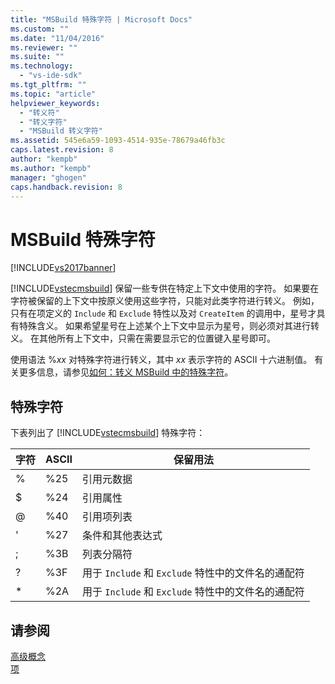 ```yaml
---
title: "MSBuild 特殊字符 | Microsoft Docs"
ms.custom: ""
ms.date: "11/04/2016"
ms.reviewer: ""
ms.suite: ""
ms.technology: 
  - "vs-ide-sdk"
ms.tgt_pltfrm: ""
ms.topic: "article"
helpviewer_keywords: 
  - "转义符"
  - "转义字符"
  - "MSBuild 转义字符"
ms.assetid: 545e6a59-1093-4514-935e-78679a46fb3c
caps.latest.revision: 8
author: "kempb"
ms.author: "kempb"
manager: "ghogen"
caps.handback.revision: 8
---
```

# MSBuild 特殊字符
[!INCLUDE[vs2017banner](../code-quality/includes/vs2017banner.md)]

[!INCLUDE[vstecmsbuild](../extensibility/internals/includes/vstecmsbuild_md.md)] 保留一些专供在特定上下文中使用的字符。  如果要在字符被保留的上下文中按原义使用这些字符，只能对此类字符进行转义。  例如，只有在项定义的 `Include` 和 `Exclude` 特性以及对 `CreateItem` 的调用中，星号才具有特殊含义。  如果希望星号在上述某个上下文中显示为星号，则必须对其进行转义。  在其他所有上下文中，只需在需要显示它的位置键入星号即可。  
  
 使用语法 %*xx* 对特殊字符进行转义，其中 *xx* 表示字符的 ASCII 十六进制值。  有关更多信息，请参见[如何：转义 MSBuild 中的特殊字符](../msbuild/how-to-escape-special-characters-in-msbuild.md)。  
  
## 特殊字符  
 下表列出了 [!INCLUDE[vstecmsbuild](../extensibility/internals/includes/vstecmsbuild_md.md)] 特殊字符：  
  
|**字符**|**ASCII**|**保留用法**|  
|------------|---------------|--------------|  
|%|%25|引用元数据|  
|$|%24|引用属性|  
|@|%40|引用项列表|  
|'|%27|条件和其他表达式|  
|;|%3B|列表分隔符|  
|?|%3F|用于 `Include` 和 `Exclude` 特性中的文件名的通配符|  
|\*|%2A|用于 `Include` 和 `Exclude` 特性中的文件名的通配符|  
  
## 请参阅  
 [高级概念](../msbuild/msbuild-advanced-concepts.md)   
 [项](../msbuild/msbuild-items.md)